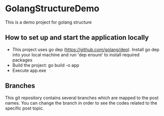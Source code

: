 # GolangStructureDemo
This is a demo project for golang structure

## How to set up and start the application locally
* This project uses go dep (https://github.com/golang/dep). Install go dep into your local machine and run 'dep ensure' to install required packages
* Build the project: go build -o app
* Execute app.exe

## Branches
This git repository contains several branches which are mapped to the post names. You can change the branch in order to see the codes related to the specific post topic. 
